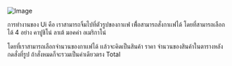 ![Image](https://github.com/user-attachments/assets/441ac8ee-2ef2-46a6-a387-4079ddb9cee9) 

การทำงานของ Ui คือ เราสามารถจิ้มไปที่ตัวรูปของกาเเฟ เพื่้อสามารถสั่งกาเเฟได้ โดยที่สามารถเลือกได้ 4 อย่าง คาปูชิโน่ ลาเต้ มอคค่า อเมริกาโน่ 

โดยที่เราสามารถเลือกจำนวนของกาเเฟได้ เเล้วจะคิดเป็นสินค้า ราคา จำนวนของสินค้าในตารางหลังกดสั่งที่รูป ถ้าสั่งหมดก็จะรวมเป็นค่าเดียวตรง Total 
